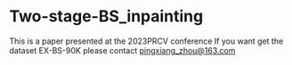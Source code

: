 # Two-stage-BS_inpainting
This is a paper presented at the 2023PRCV conference
If you want get the dataset EX-BS-90K please contact pingxiang_zhou@163.com
